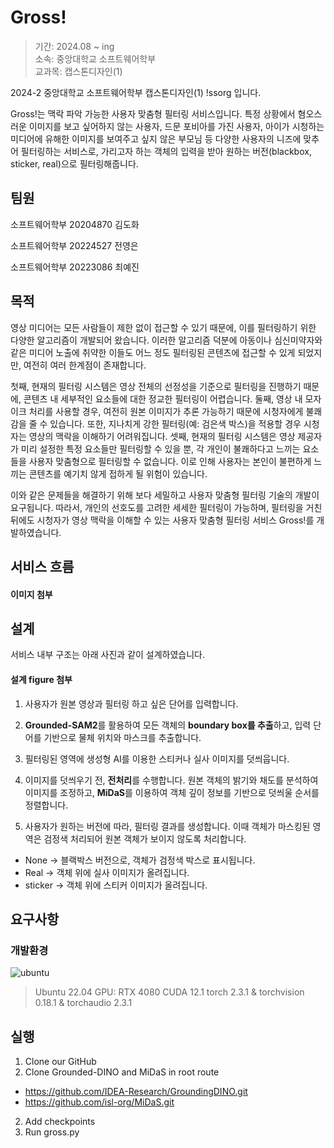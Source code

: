 # Gross!

> 기간: 2024.08 ~ ing  
> 소속: 중앙대학교 소프트웨어학부  
> 교과목: 캡스톤디자인(1)

2024-2 중앙대학교 소프트웨어학부 캡스톤디자인(1) !ssorg 입니다.

Gross!는 맥락 파악 가능한 사용자 맞춤형 필터링 서비스입니다. 특정 상황에서 혐오스러운 이미지를 보고 싶어하지 않는 사용자, 드문 포비아를 가진 사용자, 아이가 시청하는 미디어에 유해한 이미지를 보여주고 싶지 않은 부모님 등 다양한 사용자의 니즈에 맞추어 필터링하는 서비스로, 가리고자 하는 객체의 입력을 받아 원하는 버전(blackbox, sticker, real)으로 필터링해줍니다.

## 팀원

소프트웨어학부 20204870 김도화

소프트웨어학부 20224527 전영은

소프트웨어학부 20223086 최예진

## 목적

영상 미디어는 모든 사람들이 제한 없이 접근할 수 있기 때문에, 이를 필터링하기 위한 다양한 알고리즘이 개발되어 왔습니다. 이러한 알고리즘 덕분에 아동이나 심신미약자와 같은 미디어 노출에 취약한 이들도 어느 정도 필터링된 콘텐츠에 접근할 수 있게 되었지만, 여전히 여러 한계점이 존재합니다.

첫째, 현재의 필터링 시스템은 영상 전체의 선정성을 기준으로 필터링을 진행하기 때문에, 콘텐츠 내 세부적인 요소들에 대한 정교한 필터링이 어렵습니다.
둘째, 영상 내 모자이크 처리를 사용할 경우, 여전히 원본 이미지가 추론 가능하기 때문에 시청자에게 불쾌감을 줄 수 있습니다. 또한, 지나치게 강한 필터링(예: 검은색 박스)을 적용할 경우 시청자는 영상의 맥락을 이해하기 어려워집니다.
셋째, 현재의 필터링 시스템은 영상 제공자가 미리 설정한 특정 요소들만 필터링할 수 있을 뿐, 각 개인이 불쾌하다고 느끼는 요소들을 사용자 맞춤형으로 필터링할 수 없습니다. 이로 인해 사용자는 본인이 불편하게 느끼는 콘텐츠를 예기치 않게 접하게 될 위험이 있습니다.

이와 같은 문제들을 해결하기 위해 보다 세밀하고 사용자 맞춤형 필터링 기술의 개발이 요구됩니다.
따라서, 개인의 선호도를 고려한 세세한 필터링이 가능하며, 필터링을 거친 뒤에도 시청자가 영상 맥락을 이해할 수 있는 사용자 맞춤형 필터링 서비스 Gross!를 개발하였습니다.

## 서비스 흐름

#### 이미지 첨부 ####

## 설계

서비스 내부 구조는 아래 사진과 같이 설계하였습니다.

#### 설계 figure 첨부 ####

1. 사용자가 원본 영상과 필터링 하고 싶은 단어를 입력합니다.

2. **Grounded-SAM2**를 활용하여 모든 객체의 **boundary box를 추출**하고, 입력 단어를 기반으로 물체 위치와 마스크를 추출합니다.

3. 필터링된 영역에 생성형 AI를 이용한 스티커나 실사 이미지를 덧씌웁니다.

4. 이미지를 덧씌우기 전, **전처리**를 수행합니다. 원본 객체의 밝기와 채도를 분석하여 이미지를 조정하고, **MiDaS**를 이용하여 객체 깊이 정보를 기반으로 덧씌울 순서를 정렬합니다.

5. 사용자가 원하는 버전에 따라, 필터링 결과를 생성합니다. 이때 객체가 마스킹된 영역은 검정색 처리되어 원본 객체가 보이지 않도록 처리합니다.

- None → 블랙박스 버전으로, 객체가 검정색 박스로 표시됩니다.
- Real → 객체 위에 실사 이미지가 올려집니다.
- sticker → 객체 위에 스티커 이미지가 올려집니다.

## 요구사항

### 개발환경

![ubuntu](https://img.shields.io/badge/ubuntu-E95420.svg?style=for-the-badge&logo=ubuntu&logoColor=white)

   > Ubuntu 22.04
   > GPU: RTX 4080
   > CUDA 12.1
   > torch 2.3.1 & torchvision 0.18.1 & torchaudio 2.3.1

## 실행

1. Clone our GitHub
2. Clone Grounded-DINO and MiDaS in root route
- https://github.com/IDEA-Research/GroundingDINO.git
- https://github.com/isl-org/MiDaS.git
2. Add checkpoints
3. Run gross.py
